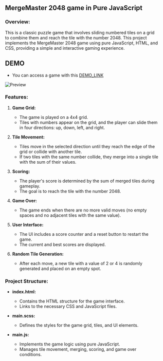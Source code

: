 ## MergeMaster 2048 game in Pure JavaScript

### Overview:

This is a classic puzzle game that involves sliding numbered tiles on a grid to combine them and reach the tile with the number 2048. This project implements the MergeMaster 2048 game using pure JavaScript, HTML, and CSS, providing a simple and interactive gaming experience.

## DEMO

- You can access a game with this [DEMO_LINK](https://bojkovladislav.github.io/MergeMaster-2048/)

![Preview](./preview.gif)

### Features:

1. **Game Grid:**

   - The game is played on a 4x4 grid.
   - Tiles with numbers appear on the grid, and the player can slide them in four directions: up, down, left, and right.

2. **Tile Movement:**

   - Tiles move in the selected direction until they reach the edge of the grid or collide with another tile.
   - If two tiles with the same number collide, they merge into a single tile with the sum of their values.

3. **Scoring:**

   - The player's score is determined by the sum of merged tiles during gameplay.
   - The goal is to reach the tile with the number 2048.

4. **Game Over:**

   - The game ends when there are no more valid moves (no empty spaces and no adjacent tiles with the same value).

5. **User Interface:**

   - The UI includes a score counter and a reset button to restart the game.
   - The current and best scores are displayed.

6. **Random Tile Generation:**
   - After each move, a new tile with a value of 2 or 4 is randomly generated and placed on an empty spot.

### Project Structure:

- **index.html:**

  - Contains the HTML structure for the game interface.
  - Links to the necessary CSS and JavaScript files.

- **main.scss:**

  - Defines the styles for the game grid, tiles, and UI elements.

- **main.js:**
  - Implements the game logic using pure JavaScript.
  - Manages tile movement, merging, scoring, and game over conditions.
